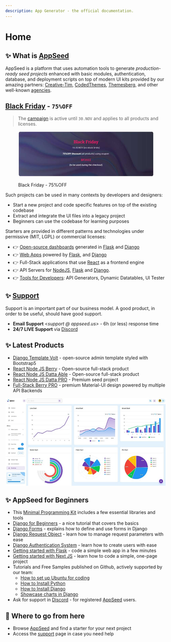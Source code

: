 ```yaml
---
description: App Generator - the official documentation.
---
```


# Home

## ✨ What is [AppSeed](https://appseed.us)

AppSeed is a platform that uses automation tools to generate _production-ready seed projects_ enhanced with basic modules, authentication, database, and deployment scripts on top of modern UI kits provided by our amazing partners: [Creative-Tim](https://appseed.us/agency/creative-tim/), [CodedThemes](https://appseed.us/agency/codedthemes/), [Themesberg](https://appseed.us/agency/themesberg/), and other well-known [agencies](https://appseed.us/agency/).


## [Black Friday](https://appseed.us/discounts/) - `75%OFF`

> The [campaign](https://appseed.us/discounts/)  is active until `30.NOV` and applies to all products and licenses.

<figure><img src=".gitbook/assets/bf2022-banner-800px.jpg" alt="Discounts - 75% OFF (Black Friday Offer)"><figcaption><p>Black Friday - 75%OFF </p></figcaption></figure>


Such projects can be used in many contexts by developers and designers:

* Start a new project and code specific features on top of the existing codebase
* Extract and integrate the UI files into a legacy project
* Beginners can use the codebase for learning purposes

Starters are provided in different patterns and technologies under permissive (MIT, LGPL) or commercial licenses:

* 👉 [Open-source dashboards](https://appseed.us/admin-dashboards/open-source/) generated in [Flask](https://appseed.us/admin-dashboards/flask/) and [Django](https://appseed.us/admin-dashboards/django/)
* 👉 [Web Apps](https://appseed.us/apps/) powered by [Flask](https://appseed.us/apps/flask/), and [Django](https://appseed.us/apps/django/)
* 👉 Full-Stack applications that use [React](https://appseed.us/apps/react/) as a frontend engine
* 👉 API Servers for [NodeJS](boilerplate-code/api-server/node-js.md), [Flask](boilerplate-code/api-server/flask.md) and [Django](boilerplate-code/api-server/django.md).
* 👉 [Tools for Developers](broken-reference/): API Generators, Dynamic Datatables, UI Tester

## ✨ [Support](https://appseed.us/support/)

Support is an important part of our business model. A good product, in order to be useful, should have good support.

* **Email Support** <_support @ appseed.us>_ - 6h (or less) response time
* **24/7 LIVE Support** via [Discord](https://discord.com/invite/fZC6hup)

## ✨ Latest Products

* [Django Template Volt](boilerplate-code/django-templates/volt-dashboard.md) - open-source admin template styled with Bootstrap5
* [React Node JS Berry](products/react/node-js-berry-dashboard.md) - Open-source full-stack product
* [React Node JS Datta Able](products/react/node-js-datta-able.md) - Open-source full-stack product
* [React Node JS Datta PRO](products/react/node-js-datta-able-pro.md) - Premium seed project
* [Full-Stack Berry PRO](products/full-stack/react-berry-dashboard.md) - premium Material-UI design powered by multiple API Backends

![Berry Dashboard - Premium Full-stack Starter](.gitbook/assets/fullstack-berry-dashboard-charts-xs.jpg)

## ✨ AppSeed for Beginners

* This [Minimal Programming Kit](content/tutorials/minimal-programming-kit.md) includes a few essential libraries and tools
* [Django for Beginners](content/tutorials/django-for-beginners.md) - a nice tutorial that covers the basics
* [Django Forms](content/tutorials/django-forms.md) - explains how to define and use forms in Django
* [Django Request Object](content/tutorials/django-request-object.md) - learn how to manage request parameters with ease
* [Django Authentication System](content/tutorials/django-authentication-system.md) - learn how to create users with ease
* [Getting started with Flask](content/getting-started-with/flask.md) - code a simple web app in a few minutes
* [Getting started with Next JS](content/getting-started-with/next-js.md) - learn how to code a simple, one-page project
* Tutorials and Free Samples published on Github, actively supported by our team:
  * [How to set up Ubuntu for coding](content/how-to/setup-ubuntu-for-development.md)
  * [How to Install Python](content/how-to/install-python.md)
  * [How to Install Django](content/tutorials/django-how-to-install.md)
  * [Showcase charts in Django](samples/django/django-sales-charts.md)
* Ask for support in [Discord](https://discord.gg/fZC6hup) - for registered [AppSeed](https://appseed.us) users.

## 🚀 **Where to go from here**

* Browse [AppSeed](https://appseed.us) and find a starter for your next project
* Access the [support](https://appseed.us/support/) page in case you need help
